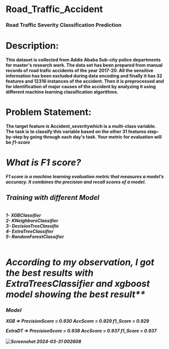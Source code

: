 # Road_Traffic_Accident<br>
### Road Traffic Severity Classification Prediction 
# <strong>Description: <br>
This dataset is collected from Addis Ababa Sub-city police departments for 
master's research work. The data set has been prepared from manual records of 
road trafic accidents of the year 2017-20. All the sensitive information has been 
excluded during data encoding and finally it has 32 features and 12316 instances 
of the accident. Then it is preprocessed and for identification of major causes of 
the accident by analyzing it using different machine learning classification 
algorithms. 
# Problem Statement: 
The target feature is Accident_severitywhich is a multi-class variable. The 
task is to classify this variable based on the other 31 features step-by-step by 
going through each day's task. Your metric for evaluation will be <i><strong>f1-score
<br>
# What is F1 score?<br>
F1 score is a machine learning evaluation metric that measures a model’s accuracy. It combines the precision and recall scores of a model.
<br>
## Training with different Model
<br>
1- XGBClassifier<br>
2- KNeighborsClassifier<br>
3- DecisionTreeClassifie<br>
4- ExtraTreeClassifier<br>
5- RandomForestClassifier<br>

<br>

# According to my observation, I got the best results with ExtraTreesClassifier and xgboost model showing the best result**<br>
### Model       

<strong>XGB =>    PrecisionScore = 0.930  AccScore = 0.929  f1_Score = 0.929

ExtraDT  =>   PrecisionScore = 0.938  AccScore = 0.937  f1_Score = 0.937
<br>
<br>
![Screenshot 2024-03-31 002608](https://github.com/waqasali143/Road_Traffic_Accident/assets/82609521/0775f6c9-cdda-40cd-8711-8555874501c4)
